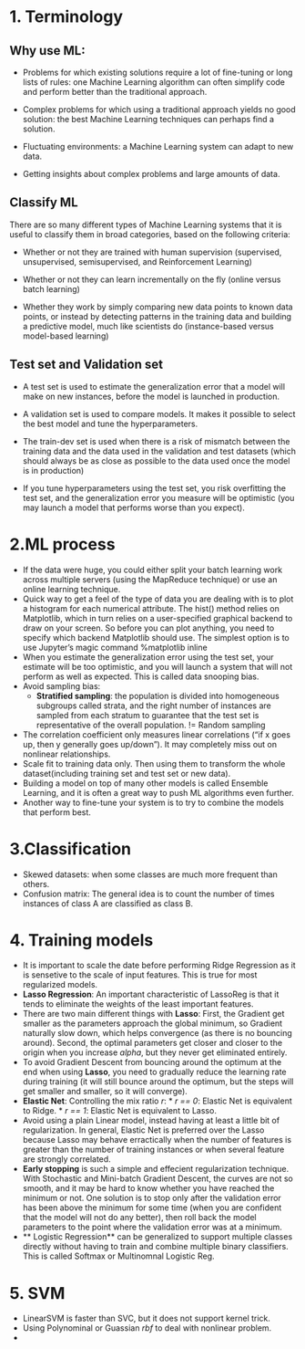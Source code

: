 # 1. Terminology
## Why use ML:
- Problems for which existing solutions require a lot of fine-tuning or long lists of rules: one Machine Learning algorithm can often simplify code and perform better than the traditional approach.

- Complex problems for which using a traditional approach yields no good solution: the best Machine Learning techniques can perhaps find a solution.

- Fluctuating environments: a Machine Learning system can adapt to new data.

- Getting insights about complex problems and large amounts of data.

## Classify ML
There are so many different types of Machine Learning systems that it is useful to classify them in broad categories, based on the following criteria:

- Whether or not they are trained with human supervision (supervised, unsupervised, semisupervised, and Reinforcement Learning)

- Whether or not they can learn incrementally on the fly (online versus batch learning)

- Whether they work by simply comparing new data points to known data points, or instead by detecting patterns in the training data and building a predictive model, much like scientists do (instance-based versus model-based learning)

## Test set and Validation set
- A test set is used to estimate the generalization error that a model will make on new instances, before the model is launched in production.

- A validation set is used to compare models. It makes it possible to select the best model and tune the hyperparameters.

- The train-dev set is used when there is a risk of mismatch between the training data and the data used in the validation and test datasets (which should always be as close as possible to the data used once the model is in production)

- If you tune hyperparameters using the test set, you risk overfitting the test set, and the generalization error you measure will be optimistic (you may launch a model that performs worse than you expect).

# 2.ML process
- If the data were huge, you could either split your batch learning work across multiple servers (using the MapReduce technique) or use an online learning technique.
- Quick way to get a feel of the type of data you are dealing with is to plot a histogram for each numerical attribute. The hist() method relies on Matplotlib, which in turn relies on a user-specified graphical backend to draw on your screen. So before you can plot anything, you need to specify which backend Matplotlib should use. The simplest option is to use Jupyter’s magic command %matplotlib inline
- When you estimate the generalization error using the test set, your estimate will be too optimistic, and you will launch a system that will not perform as well as expected. This is called data snooping bias.
- Avoid sampling bias:
  - **Stratified sampling**: the population is divided into homogeneous subgroups called strata, and the right number of instances are sampled from each stratum to guarantee that the test set is representative of the overall population. != Random sampling
- The correlation coefficient only measures linear correlations (“if x goes up, then y generally goes up/down”). It may completely miss out on nonlinear relationships.
- Scale fit to training data only. Then using them to transform the whole dataset(including training set and test set or new data).
- Building a model on top of many other models is called Ensemble Learning, and it is often a great way to push ML algorithms even further.
- Another way to fine-tune your system is to try to combine the models that perform best.

# 3.Classification
- Skewed datasets: when some classes are much more frequent than others.
- Confusion matrix: The general idea is to count the number of times instances of class A are classified as class B.

# 4. Training models
- It is important to scale the date before performing Ridge Regression as it is sensetive to the scale of input features. This is true for most regularized models.
- **Lasso Regression**: An important characteristic of LassoReg is that it tends to eliminate the weights of the least important features.
- There are two main different things with **Lasso**: First, the Gradient get smaller as the parameters approach the global minimum, so Gradient naturally slow down, which helps convergence (as there is no bouncing around). Second, the optimal parameters get closer and closer to the origin when you increase _alpha_, but they never get eliminated entirely.
- To avoid Gradient Descent from bouncing around the optimum at the end when using **Lasso**, you need to gradually reduce the learning rate during training (it will still bounce around the optimum, but the steps will get smaller and smaller, so it will converge).
- **Elastic Net**: Controlling the mix ratio _r_: 
                          * _r == 0_: Elastic Net is equivalent to Ridge.
                          * _r == 1_: Elastic Net is equivalent to Lasso.
- Avoid using a plain Linear model, instead having at least a little bit of regularization. In general, Elastic Net is preferred over the Lasso because Lasso may behave erractically when the number of features is greater than the number of training instances or when several feature are strongly correlated.
- **Early stopping** is such a simple and effecient regularization technique. With Stochastic and Mini-batch Gradient Descent, the curves are not so smooth, and it may be hard to know whether you have reached the minimum or not. One solution is to stop only after the validation error has been above the minimum for some time (when you are confident that the model will not do any better), then roll back the model parameters to the point where the validation error was at a minimum.
- ** Logistic Regression** can be generalized to support multiple classes directly without having to train and combine multiple binary classifiers. This is called Softmax or Multinomnal Logistic Reg.

# 5. SVM
- LinearSVM is faster than SVC, but it does not support kernel trick.
- Using Polynominal or Guassian _rbf_ to deal with nonlinear problem.
- 
